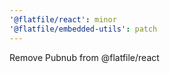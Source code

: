 ```yaml
---
'@flatfile/react': minor
'@flatfile/embedded-utils': patch
---
```


Remove Pubnub from @flatfile/react
